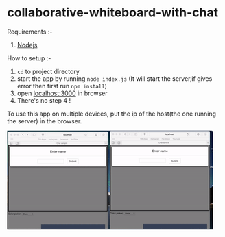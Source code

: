 # collaborative-whiteboard-with-chat  

Requirements :-  
1. [Nodejs](https://nodejs.org/en/ "NodeJs")  

How to setup :-  
1. `cd` to project directory  
2. start the app by running `node index.js` (It will start the server,if gives error then first run `npm install`)  
3. open [localhost:3000](http://localhost:3000 "localhost") in browser  
4. There's no step 4 !  

To use this app on multiple devices, put the ip of the host(the one running the server) in the browser.

![alt text](https://github.com/rupinder1133/collaborative-whiteboard-with-chat/blob/master/Demo.gif "Demo")
